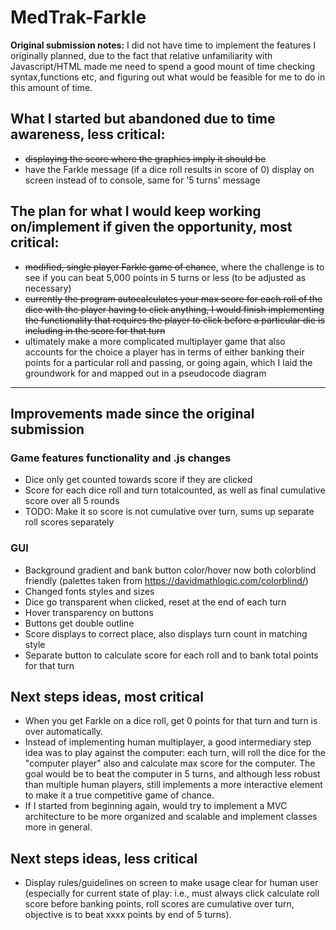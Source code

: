 # MedTrak-Farkle

**Original submission notes:** I did not have time to implement the features I originally planned, due to the fact that relative unfamiliarity with Javascript/HTML made me need to spend a good mount of time checking syntax,functions etc, and figuring out what would be feasible for me to do in this amount of time.

## What I started but abandoned due to time awareness, less critical:

- ~~displaying the score where the graphics imply it should be~~
- have the Farkle message (if a dice roll results in score of 0) display on screen instead of to console, same for '5 turns' message

## The plan for what I would keep working on/implement if given the opportunity, most critical:

- ~~modified, single player Farkle game of chance~~, where the challenge is to see if you can beat 5,000 points in 5 turns or less (to be adjusted as necessary)
- ~~currently the program autocalculates your max score for each roll of the dice with the player having to click anything, I would finish implementing the functionality that requires the player to click before a particular die is including in the score for that turn~~
- ultimately make a more complicated multiplayer game that also accounts for the choice a player has in terms of either banking their points for a particular roll and passing, or going again, which I laid the groundwork for and mapped out in a pseudocode diagram

---

## Improvements made since the original submission

### Game features functionality and .js changes

- Dice only get counted towards score if they are clicked
- Score for each dice roll and turn totalcounted, as well as final cumulative score over all 5 rounds
- TODO: Make it so score is not cumulative over turn, sums up separate roll scores separately

### GUI

- Background gradient and bank button color/hover now both colorblind friendly
  (palettes taken from https://davidmathlogic.com/colorblind/)
- Changed fonts styles and sizes
- Dice go transparent when clicked, reset at the end of each turn
- Hover transparency on buttons
- Buttons get double outline
- Score displays to correct place, also displays turn count in matching style
- Separate button to calculate score for each roll and to bank total points for that turn

## Next steps ideas, most critical

- When you get Farkle on a dice roll, get 0 points for that turn and turn is over automatically.
- Instead of implementing human multiplayer, a good intermediary step idea was to play against the computer: each turn, will roll the dice for the "computer player" also and calculate max score for the computer. The goal would be to beat the computer in 5 turns, and although less robust than multiple human players, still implements a more interactive element to make it a true competitive game of chance.
- If I started from beginning again, would try to implement a MVC architecture to be more organized and scalable and implement classes more in general.

## Next steps ideas, less critical

- Display rules/guidelines on screen to make usage clear for human user (especially for current state of play: i.e., must always click calculate roll score before banking points, roll scores are cumulative over turn, objective is to beat xxxx points by end of 5 turns).
